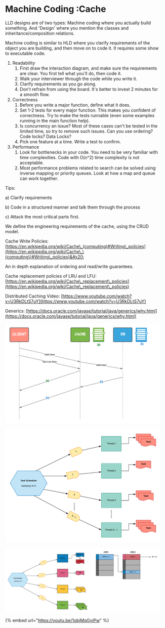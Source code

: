 # Machine Coding :Cache

LLD designs are of two types: Machine coding where you actually build something. And 'Design' where you mention the classes and inheritance/composition relations.

Machine coding is similar to HLD where you clarify requirements of the object you are building, and then move on to code it. It requires some show to executable code.

1. Readability
   1. First draw the interaction diagram, and make sure the requirements are clear. You first tell what you'll do, then code it.
   2. Walk your interviewer through the code while you write it.
   3. Clarify requirements as you go along.
   4. Don't refrain from using the board. It's better to invest 2 minutes for a smooth flow.
2. Correctness
   1. Before you write a major function, define what it does.&#x20;
   2. Set 1-2 tests for every major function. This makes you confident of correctness. Try to make the tests runnable (even some examples running in the main function help).
   3. Is concurrency an issue? Most of these cases can't be tested in the limited time, so try to remove such issues. Can you use ordering? Code locks? Data Locks?
   4. Pick one feature at a time. Write a test to confirm.
3. Performance
   1. Look for bottlenecks in your code. You need to be very familiar with time complexities. Code with O(n^2) time complexity is not acceptable.
   2. Most performance problems related to search can be solved using inverse mapping or priority queues. Look at how a map and queue can work together.

Tips:

a) Clarify requirements

b) Code in a structured manner and talk them through the process

c) Attack the most critical parts first.

We define the engineering requirements of the cache, using the CRUD model.

Cache Write Policies: [https://en.wikipedia.org/wiki/Cache\_(computing)#Writing\_policies](https://en.wikipedia.org/wiki/Cache\_\(computing\)#Writing\_policies)&#x20;

An in depth explanation of ordering and read/write guarantees.

Cache replacement policies of LRU and LFU: [https://en.wikipedia.org/wiki/Cache\_replacement\_policies](https://en.wikipedia.org/wiki/Cache\_replacement\_policies)

Distributed Caching Video: [https://www.youtube.com/watch?v=U3RkDLtS7uY](https://www.youtube.com/watch?v=U3RkDLtS7uY)

Generics: [https://docs.oracle.com/javase/tutorial/java/generics/why.html](https://docs.oracle.com/javase/tutorial/java/generics/why.html)

![](<.gitbook/assets/image (25).png>)

![](<.gitbook/assets/image (26).png>)

![](<.gitbook/assets/image (27).png>)

{% embed url="https://youtu.be/1objMqGyiPw" %}

